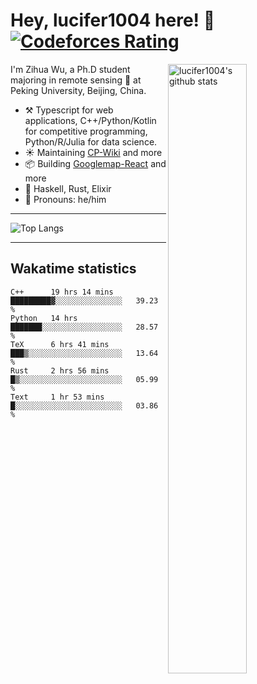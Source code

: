 # Hey, lucifer1004 here! :wave: [![Codeforces Rating](https://cfrating.ihcr.top/?user=lucifer1004&style=flat-square)](https://codeforces.com/profile/lucifer1004)

<img width="50%" align="right" alt="lucifer1004's github stats" src="https://github-readme-stats.vercel.app/api?username=lucifer1004&show_icons=true">

I'm Zihua Wu, a Ph.D student majoring in remote sensing :satellite: at Peking University, Beijing, China.

- :hammer_and_pick: Typescript for web applications, C++/Python/Kotlin for competitive programming, Python/R/Julia for data science.
- :sunny: Maintaining [CP-Wiki](https://cp-wiki.vercel.app) and more 
- :package: Building [Googlemap-React](https://github.com/googlemap-react/googlemap-react) and more
- :seedling: Haskell, Rust, Elixir
- :man: Pronouns: he/him

---

![Top Langs](https://github-readme-stats.vercel.app/api/top-langs/?username=lucifer1004&layout=compact)

---

## Wakatime statistics

<!--START_SECTION:waka-->
```text
C++      19 hrs 14 mins  █████████▓░░░░░░░░░░░░░░░   39.23 % 
Python   14 hrs          ███████░░░░░░░░░░░░░░░░░░   28.57 % 
TeX      6 hrs 41 mins   ███▒░░░░░░░░░░░░░░░░░░░░░   13.64 % 
Rust     2 hrs 56 mins   █▒░░░░░░░░░░░░░░░░░░░░░░░   05.99 % 
Text     1 hr 53 mins    █░░░░░░░░░░░░░░░░░░░░░░░░   03.86 % 
```
<!--END_SECTION:waka-->
